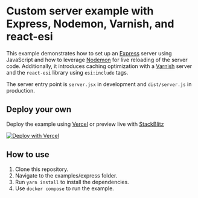 # Custom server example with Express, Nodemon, Varnish, and react-esi

This example demonstrates how to set up an [Express](https://expressjs.com/) server using JavaScript and how to leverage [Nodemon](https://nodemon.io/) for live reloading of the server code. Additionally, it introduces caching optimization with a [Varnish](https://varnish-cache.org/intro/) server and the `react-esi` library using `esi:include` tags.


The server entry point is `server.jsx` in development and `dist/server.js` in production.

## Deploy your own

Deploy the example using [Vercel](https://vercel.com) or preview live with [StackBlitz](https://stackblitz.com/github/dunglas/react-esi/tree/main/examples/express)

[![Deploy with Vercel](https://vercel.com/button)](https://vercel.com/new/clone?repository-url=https://github.com/dunglas/react-esi/tree/main/examples/express)

## How to use

1. Clone this repository.
2. Navigate to the examples/express folder.
3. Run `yarn install` to install the dependencies.
4. Use `docker compose` to run the example.
